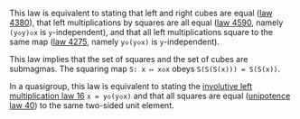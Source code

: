 This law is equivalent to stating that left and right cubes are equal ([law 4380](https://teorth.github.io/equational_theories/implications/?4380)), that left multiplications by squares are all equal ([law 4590](https://teorth.github.io/equational_theories/implications/?4590), namely `(y◇y)◇x` is `y`-independent), and that all left multiplications square to the same map ([law 4275](https://teorth.github.io/equational_theories/implications/?4275), namely `y◇(y◇x)` is `y`-independent).

This law implies that the set of squares and the set of cubes are submagmas.  The squaring map `S: x ↦ x◇x` obeys `S(S(S(x))) = S(S(x))`.

In a quasigroup, this law is equivalent to stating the [involutive left multiplication law 16](https://teorth.github.io/equational_theories/implications/?16) `x = y◇(y◇x)` and that all squares are equal ([unipotence law 40](https://teorth.github.io/equational_theories/implications/?40)) to the same two-sided unit element.
